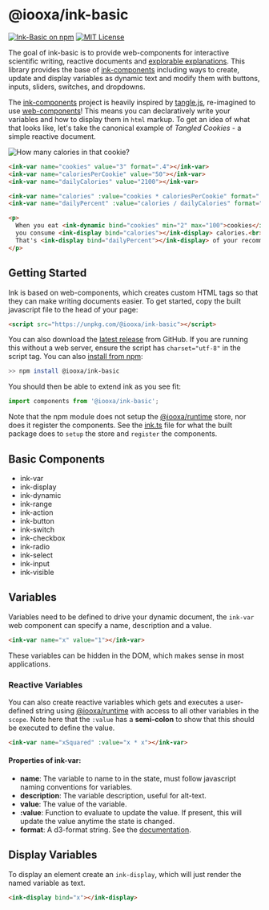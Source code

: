 # @iooxa/ink-basic

[![Ink-Basic on npm](https://img.shields.io/npm/v/@iooxa/ink-basic.svg)](https://www.npmjs.com/package/@iooxa/ink-basic)
[![MIT License](https://img.shields.io/badge/license-MIT-blue.svg)](https://github.com/iooxa/ink-basic/blob/master/LICENSE)

The goal of ink-basic is to provide web-components for interactive scientific writing, reactive documents and [explorable explanations](https://explorabl.es). This library provides the base of [ink-components](https://components.ink) including ways to create, update and display variables as dynamic text and modify them with buttons, inputs, sliders, switches, and dropdowns.

The [ink-components](https://components.ink) project is heavily inspired by [tangle.js](http://worrydream.com/Tangle/guide.html), re-imagined to use [web-components](https://www.webcomponents.org/)!
This means you can declaratively write your variables and how to display them in `html` markup.
To get an idea of what that looks like, let's take the canonical example of *Tangled Cookies* - a simple reactive document.

![How many calories in that cookie?](images/tangle.gif)

```html
<ink-var name="cookies" value="3" format=".4"></ink-var>
<ink-var name="caloriesPerCookie" value="50"></ink-var>
<ink-var name="dailyCalories" value="2100"></ink-var>

<ink-var name="calories" :value="cookies * caloriesPerCookie" format=".0f"></ink-var>
<ink-var name="dailyPercent" :value="calories / dailyCalories" format=".0%"></ink-var>

<p>
  When you eat <ink-dynamic bind="cookies" min="2" max="100">cookies</ink-dynamic>,
  you consume <ink-display bind="calories"></ink-display> calories.<br>
  That's <ink-display bind="dailyPercent"></ink-display> of your recommended daily calories.
</p>
```

## Getting Started

Ink is based on web-components, which creates custom HTML tags so that they can make writing documents easier.
To get started, copy the built javascript file to the head of your page:

```html
<script src="https://unpkg.com/@iooxa/ink-basic"></script>
```

You can also download the [latest release](https://github.com/iooxa/ink-basic/releases) from GitHub. If you are running this without a web server, ensure the script has `charset="utf-8"` in the script tag. You can also [install from npm](https://www.npmjs.com/package/@iooxa/ink-basic):

```bash
>> npm install @iooxa/ink-basic
```

You should then be able to extend ink as you see fit:

```javascript
import components from '@iooxa/ink-basic';
```

Note that the npm module does not setup the [@iooxa/runtime](https://github.com/iooxa/runtime) store, nor does it register the components. See the [ink.ts](/ink.ts) file for what the built package does to `setup` the store and `register` the components.

## Basic Components

* ink-var
* ink-display
* ink-dynamic
* ink-range
* ink-action
* ink-button
* ink-switch
* ink-checkbox
* ink-radio
* ink-select
* ink-input
* ink-visible

## Variables

Variables need to be defined to drive your dynamic document, the `ink-var` web component can specify a name, description and a value.

```html
<ink-var name="x" value="1"></ink-var>
```

These variables can be hidden in the DOM, which makes sense in most applications.

### Reactive Variables

You can also create reactive variables which gets and executes a user-defined string using [@iooxa/runtime](https://github.com/iooxa/runtime) with access to all other variables in the `scope`. Note here that the `:value` has a **semi-colon** to show that this should be executed to define the value.

```html
<ink-var name="xSquared" :value="x * x"></ink-var>
```

#### Properties of ink-var:

* **name**: The variable to name to in the state, must follow javascript naming conventions for variables.
* **description**: The variable description, useful for alt-text.
* **value**: The value of the variable.
* **:value**: Function to evaluate to update the value. If present, this will update the value anytime the state is changed.
* **format**: A d3-format string. See the [documentation](https://github.com/d3/d3-format).

## Display Variables

To display an element create an `ink-display`, which will just render the named variable as text.

```html
<ink-display bind="x"></ink-display>
```
